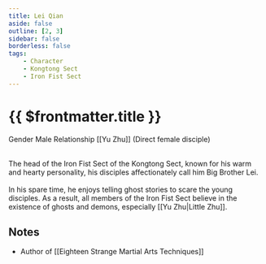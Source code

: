 ```yaml
---
title: Lei Qian
aside: false
outline: [2, 3]
sidebar: false
borderless: false
tags:
    - Character
    - Kongtong Sect
    - Iron Fist Sect
---
```


# {{ $frontmatter.title }}

<ChTabs position="bottom">
	<ChTab title="Lei Qian">
		<Ch src='/images/characters/special804/normal.webp' position='right'/>
		<ChName nameZh='雷謙' nameEn='Lei Qian' position='right' />
		<ChTable>
			<ChTr>
				<ChTd isTitle=true>
					Gender
				</ChTd>
				<ChTd>
					Male
				</ChTd>
			</ChTr>
			<ChTr>
				<ChTd isTitle=true position='center'>
					Relationship
				</ChTd>
			</ChTr>
			<ChTr>
				<ChTd position='center'>
					[[Yu Zhu]] (Direct female disciple)
				</ChTd>
			</ChTr>
		</ChTable>
	</ChTab>
</ChTabs>
<br><br>

The head of the Iron Fist Sect of the Kongtong Sect, known for his warm and hearty personality, his disciples affectionately call him Big Brother Lei.
<br><br>
In his spare time, he enjoys telling ghost stories to scare the young disciples. As a result, all members of the Iron Fist Sect believe in the existence of ghosts and demons, especially [[Yu Zhu|Little Zhu]].

## Notes

-   Author of [[Eighteen Strange Martial Arts Techniques]]